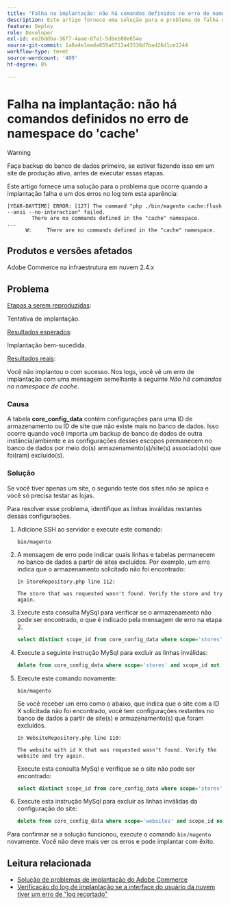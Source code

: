 ```yaml
---
title: "Falha na implantação: não há comandos definidos no erro de namespace 'cache'"
description: Este artigo fornece uma solução para o problema de falha na implantação com o seguinte erro **Não há comandos definidos no namespace do cache**.
feature: Deploy
role: Developer
exl-id: ee2bddba-36f7-4aae-87a1-5dbeb80e654e
source-git-commit: 1a8a4e1eada859a6712a43536d7bad26d1ce1244
workflow-type: tm+mt
source-wordcount: '409'
ht-degree: 0%

---
```


# Falha na implantação: não há comandos definidos no erro de namespace do &#39;cache&#39;

>[!WARNING]
>
>Faça backup do banco de dados primeiro, se estiver fazendo isso em um site de produção ativo, antes de executar essas etapas.

Este artigo fornece uma solução para o problema que ocorre quando a implantação falha e um dos erros no log tem esta aparência:

```
[YEAR-DAYTIME] ERROR: [127] The command "php ./bin/magento cache:flush --ansi --no-interaction" failed.
        There are no commands defined in the "cache" namespace.
...
      W:     There are no commands defined in the "cache" namespace.
```

## Produtos e versões afetados

Adobe Commerce na infraestrutura em nuvem 2.4.x

## Problema  

<u>Etapas a serem reproduzidas</u>:

Tentativa de implantação. 

<u>Resultados esperados</u>:

Implantação bem-sucedida.

<u>Resultados reais</u>:

Você não implantou o com sucesso. Nos logs, você vê um erro de implantação com uma mensagem semelhante à seguinte *Não há comandos no namespace de cache*.

### Causa

A tabela **core_config_data** contém configurações para uma ID de armazenamento ou ID de site que não existe mais no banco de dados. Isso ocorre quando você importa um backup de banco de dados de outra instância/ambiente e as configurações desses escopos permanecem no banco de dados por meio do(s) armazenamento(s)/site(s) associado(s) que foi(ram) excluído(s).

### Solução

Se você tiver apenas um site, o segundo teste dos sites não se aplica e você só precisa testar as lojas.

Para resolver esse problema, identifique as linhas inválidas restantes dessas configurações.

1. Adicione SSH ao servidor e execute este comando:

   `bin/magento`

1. A mensagem de erro pode indicar quais linhas e tabelas permanecem no banco de dados a partir de sites excluídos. Por exemplo, um erro indica que o armazenamento solicitado não foi encontrado:

   ```...
   In StoreRepository.php line 112:
   
   The store that was requested wasn't found. Verify the store and try again.
   ```

1. Execute esta consulta MySql para verificar se o armazenamento não pode ser encontrado, o que é indicado pela mensagem de erro na etapa 2. 

   ```sql
   select distinct scope_id from core_config_data where scope='stores' and scope_id not in (select store_id from store);
   ```

1. Execute a seguinte instrução MySql para excluir as linhas inválidas: 

   ```sql
   delete from core_config_data where scope='stores' and scope_id not in (select store_id from store); 
   ```

1. Execute este comando novamente:

   `bin/magento`

   Se você receber um erro como o abaixo, que indica que o site com a ID X solicitada não foi encontrado, você tem configurações restantes        no banco de dados a partir de site(s) e armazenamento(s) que foram excluídos.

   ```
   In WebsiteRepository.php line 110:
   
   The website with id X that was requested wasn't found. Verify the website and try again.
   ```

   Execute esta consulta MySql e verifique se o site não pode ser encontrado:

   ```sql
   select distinct scope_id from core_config_data where scope='stores' and scope_id not in (select store_id from store);
   ```

1. Execute esta instrução MySql para excluir as linhas inválidas da configuração do site:

   ```sql
   delete from core_config_data where scope='websites' and scope_id not in (select website_id from store_website);
   ```

Para confirmar se a solução funcionou, execute o comando `bin/magento` novamente. Você não deve mais ver os erros e pode implantar com êxito.

## Leitura relacionada

* [Solução de problemas de implantação do Adobe Commerce](/docs/commerce-knowledge-base/kb/troubleshooting/deployment/magento-deployment-troubleshooter.html)
* [Verificação do log de implantação se a interface do usuário da nuvem tiver um erro de &quot;log recortado&quot;](/docs/commerce-knowledge-base/kb/troubleshooting/miscellaneous/checking-deployment-log-if-the-cloud-ui-shows-log-snipped-error.html)
